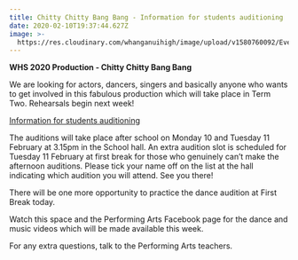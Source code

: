 ```yaml
---
title: Chitty Chitty Bang Bang - Information for students auditioning
date: 2020-02-10T19:37:44.627Z
image: >-
  https://res.cloudinary.com/whanganuihigh/image/upload/v1580760092/Events/84350244_858307931258213_4845841897329000448_n.jpg
---
```

**WHS 2020 Production - Chitty Chitty Bang Bang**  

We are looking for actors, dancers, singers and basically anyone who wants to get involved in this fabulous production which will take place in Term Two. Rehearsals begin next week!

[Information for students auditioning](https://res.cloudinary.com/whanganuihigh/image/upload/v1580869511/Events/Lead_Character_Breakdown.pdf)

The auditions will take place after school on Monday 10 and Tuesday 11 February at 3.15pm in the School hall. An extra audition slot is scheduled for Tuesday 11 February at first break for those who genuinely can’t make the afternoon auditions.  Please tick your name off on the list at the hall indicating which audition you will attend. See you there!
 

There will be one more opportunity to practice the dance audition at First Break today.

Watch this space and the Performing Arts Facebook page for the dance and music videos which will be made available this week.  

For any extra questions, talk to the Performing Arts teachers.
